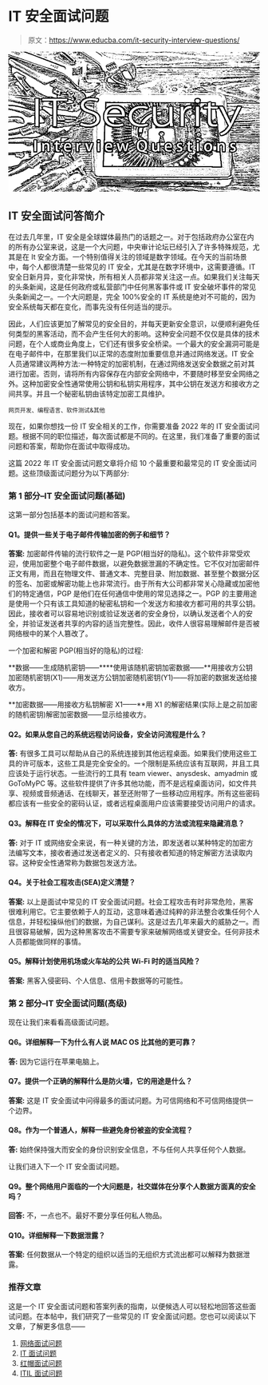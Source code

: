 # IT 安全面试问题

> 原文：<https://www.educba.com/it-security-interview-questions/>

![IT security interview questions](img/5003a6f9322480bb60308a9cb5f1f516.png)



## IT 安全面试问答简介

在过去几年里，IT 安全是全球媒体最热门的话题之一。对于包括政府办公室在内的所有办公室来说，这是一个大问题，中央审计论坛已经引入了许多特殊规范，尤其是在 It 安全方面。一个特别值得关注的领域是数字领域。在今天的当前场景中，每个人都很清楚一些常见的 IT 安全，尤其是在数字环境中，这需要遵循。IT 安全日新月异，变化非常快，所有相关人员都非常关注这一点。如果我们关注每天的头条新闻，这是任何政府或私营部门中任何黑客事件或 IT 安全破坏事件的常见头条新闻之一。一个大问题是，完全 100%安全的 IT 系统是绝对不可能的，因为安全系统每天都在变化，而事先没有任何适当的提示。

因此，人们应该更加了解常见的安全目的，并每天更新安全意识，以便顺利避免任何类型的黑客活动，而不会产生任何大的影响。这种安全问题不仅仅是具体的技术问题，在个人或商业角度上，它们还有很多安全桥梁。一个最大的安全漏洞可能是在电子邮件中，在那里我们以正常的态度附加重要信息并通过网络发送。IT 安全人员通常建议两种方法:一种特定的加密机制，在通过网络发送安全数据之前对其进行加密。否则，请将所有内容保存在内部安全网络中，不要随时移至安全网络之外。这种加密安全性通常使用公钥和私钥实用程序，其中公钥在发送方和接收方之间共享。并且一个秘密私钥由该特定加密工具维护。

<small>网页开发、编程语言、软件测试&其他</small>

现在，如果你想找一份 IT 安全相关的工作，你需要准备 2022 年的 IT 安全面试问题。根据不同的职位描述，每次面试都是不同的。在这里，我们准备了重要的面试问题和答案，帮助你在面试中取得成功。

这篇 2022 年 IT 安全面试问题文章将介绍 10 个最重要和最常见的 IT 安全面试问题。这些顶级面试问题分为以下两部分:

### 第 1 部分–IT 安全面试问题(基础)

这第一部分包括基本的面试问题和答案。

#### Q1。提供一些关于电子邮件传输加密的例子和细节？

**答案:**
加密邮件传输的流行软件之一是 PGP(相当好的隐私)。这个软件非常受欢迎，使用加密整个电子邮件数据，以避免数据泄漏的不确定性。它不仅对加密邮件正文有用，而且在物理文件、普通文本、完整目录、附加数据、甚至整个数据分区的签名、加密或解密功能上也非常流行。由于所有大公司都非常关心隐藏或加密他们的特定通信，PGP 是他们在任何通信中使用的常见选择之一。PGP 的主要用途是使用一个只有该工具知道的秘密私钥和一个发送方和接收方都可用的共享公钥。因此，接收者可以容易地识别或验证发送者的安全身份，以确认发送者个人的安全，并验证发送者共享的内容的适当完整性。因此，收件人很容易理解邮件是否被网络根中的某个人篡改了。

一个加密和解密 PGP(相当好的隐私)的过程:

**数据——生成随机密钥——****使用该随机密钥加密数据——**用接收方公钥加密随机密钥(X1)——用发送方公钥加密随机密钥(Y1)——将加密的数据发送给接收方。

**加密数据——用接收方私钥解密 X1——**用 X1 的解密结果(实际上是之前加密的随机密钥)解密加密数据——显示给接收方。

#### Q2。如果从您自己的系统远程访问设备，安全访问流程是什么？

**答:**
有很多工具可以帮助从自己的系统连接到其他远程桌面。如果我们使用这些工具的许可版本，这些工具是完全安全的。一个限制是系统应该有互联网，并且工具应该处于运行状态。一些流行的工具有 team viewer、anysdesk、amyadmin 或 GoToMyPC 等。这些软件提供了许多其他功能，而不是远程桌面访问，如文件共享、视频或音频通话、在线聊天，甚至还附带了一些移动应用程序。所有这些密码都应该有一些安全的密码认证，或者远程桌面用户应该需要接受访问用户的请求。

#### Q3。解释在 IT 安全的情况下，可以采取什么具体的方法或流程来隐藏消息？

**答:**
对于 IT 或网络安全来说，有一种关键的方法，即发送者以某种特定的加密方法编写文本，接收者通过发送者定义的、只有接收者知道的特定解密方法读取内容。这种安全性通常称为数据包发送方法。

#### Q4。关于社会工程攻击(SEA)定义清楚？

**答案:**
以上是面试中常见的 IT 安全面试问题。社会工程攻击有时非常危险，黑客很难利用它。它主要依赖于人的互动，这意味着通过纯粹的非法整合收集任何个人信息，并轻松操纵他们的数据，为自己谋利。这是过去几年来最大的威胁之一。而且很容易破解，因为这种黑客攻击不需要专家来破解网络或关键安全。任何非技术人员都能做同样的事情。

#### Q5。解释计划使用机场或火车站的公共 Wi-Fi 时的适当风险？

**答案:**
黑客入侵密码、个人信息、信用卡数据等的可能性。

### 第 2 部分–IT 安全面试问题(高级)

现在让我们来看看高级面试问题。

#### Q6。详细解释一下为什么有人说 MAC OS 比其他的更可靠？

**答:**
因为它运行在苹果电脑上。

#### Q7。提供一个正确的解释什么是防火墙，它的用途是什么？

**答案:**
这是 IT 安全面试中问得最多的面试问题。为可信网络和不可信网络提供一个边界。

#### Q8。作为一个普通人，解释一些避免身份被盗的安全流程？

**答:**
始终保持强大而安全的身份识别安全信息，不与任何人共享任何个人数据。

让我们进入下一个 IT 安全面试问题。

#### Q9。整个网络用户面临的一个大问题是，社交媒体在分享个人数据方面真的安全吗？

**回答:**
不，一点也不。最好不要分享任何私人物品。

#### Q10。详细解释一下数据泄露？

**答案:**
任何数据从一个特定的组织以适当的无组织方式流出都可以解释为数据泄露。

### 推荐文章

这是一个 IT 安全面试问题和答案列表的指南，以便候选人可以轻松地回答这些面试问题。在本帖中，我们研究了一些常见的 IT 安全面试问题。您也可以阅读以下文章，了解更多信息——

1.  [网络面试问题](https://www.educba.com/networking-interview-questions/)
2.  [IT 面试问题](https://www.educba.com/it-interview-questions/)
3.  [红帽面试问题](https://www.educba.com/red-hat-interview-questions/)
4.  [ITIL 面试问题](https://www.educba.com/itil-interview-questions/)





